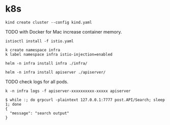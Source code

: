 # k8s

```
kind create cluster --config kind.yaml
```

TODO with Docker for Mac increase container memory.

```
istioctl install -f istio.yaml
```

```
k create namespace infra
k label namespace infra istio-injection=enabled
```

```
helm -n infra install infra ./infra/
```

```
helm -n infra install apiserver ./apiserver/
```

TODO check logs for all pods.

```
k -n infra logs -f apiserver-xxxxxxxxxx-xxxxx apiserver
```

```
$ while :; do grpcurl -plaintext 127.0.0.1:7777 post.API/Search; sleep 1; done
{
  "message": "search output"
}
```
